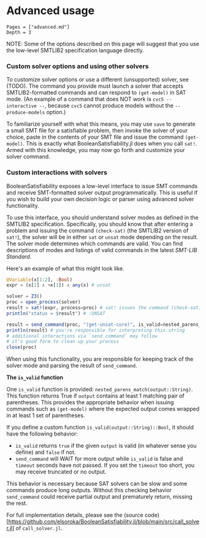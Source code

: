 # Advanced usage
```@contents
Pages = ["advanced.md"]
Depth = 3
```

NOTE: Some of the options described on this page will suggest that you use the low-level SMTLIB2 specification language directly.

### Custom solver options and using other solvers
To customize solver options or use a different (unsupported) solver, see (TODO). The command you provide must launch a solver that accepts SMTLIB2-formatted commands and can respond to `(get-model)` in SAT mode. (An example of a command that does NOT work is `cvc5 --interactive --`, because `cvc5` cannot produce models without the `--produce-models` option.)

To familiarize yourself with what this means, you may use `save` to generate a small SMT file for a satisfiable problem, then invoke the solver of your choice, paste in the contents of your SMT file and issue the command `(get-model)`. This is exactly what BooleanSatisfiability.jl does when you call  `sat!`. Armed with this knowledge, you may now go forth and customize your solver command.

### Custom interactions with solvers
BooleanSatisfiability exposes a low-level interface to issue SMT commands and receive SMT-formatted solver output programmatically. This is useful if you wish to build your own decision logic or parser using advanced solver functionality.

To use this interface, you should understand solver modes as defined in the SMTLIB2 specification. Specifically, you should know that after entering a problem and issuing the command `(check-sat)` (the SMTLIB2 version of `sat!`), the solver will be in either `sat` or `unsat` mode depending on the result. The solver mode determines which commands are valid. You can find descriptions of modes and listings of valid commands in the latest *SMT-LIB Standard*.

Here's an example of what this might look like.
```julia
@Variable(x[1:2], :Bool)
expr = (x[1] ∧ ¬x[1]) ∧ any(x) # unsat

solver = Z3()
proc = open_process(solver)
result = sat!(expr, process=proc) # sat! issues the command (check-sat), so Z3 will be in either `sat` or `unsat` mode after this line.
println("status = $result") # :UNSAT

result = send_command(proc, "(get-unsat-core)", is_valid=nested_parens_match, timeout=10)
println(result) # you're responsible for interpreting this string
# additional interactions via `send_command` may follow
# it's good form to clean up your process
close(proc)
```

When using this functionality, you are responsible for keeping track of the solver mode and parsing the result of `send_command`.

**The `is_valid` function**

One `is_valid` function is provided: `nested_parens_match(output::String)`. This function returns True if `output` contains at least 1 matching pair of parentheses. This provides the appropriate behavior when issuing commands such as `(get-model)` where the expected output comes wrapped in at least 1 set of parentheses.

If you define a custom function `is_valid(output::String)::Bool`, it should have the following behavior:
* `is_valid` returns `true` if the given `output` is valid (in whatever sense you define) and `false` if not.
* `send_command` will WAIT for more output while `is_valid` is false and `timeout` seconds have not passed. If you set the `timeout` too short, you may receive truncated or no output.

This behavior is necessary because SAT solvers can be slow and some commands produce long outputs. Without this checking behavior `send_command` could receive partial output and prematurely return, missing the rest.

For full implementation details, please see the (source code)[https://github.com/elsoroka/BooleanSatisfiability.jl/blob/main/src/call_solver.jl] of `call_solver.jl`.